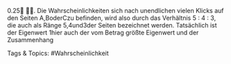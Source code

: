 0.25
.
Die Wahrscheinlichkeiten sich nach unendlichen vielen Klicks auf den Seiten A,BoderCzu befinden,
wird also durch das Verhältnis 5 : 4 : 3, die auch als Ränge 5,4und3der Seiten bezeichnet werden.
Tatsächlich ist der Eigenwert 1hier auch der vom Betrag größte Eigenwert und der Zusammenhang

   Tags & Topics:
   #Wahrscheinlichkeit